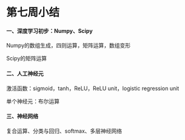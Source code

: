 # 第七周小结

#### 一、深度学习初步：Numpy、Scipy

Numpy的数组生成，四则运算，矩阵运算，数组变形

Scipy的矩阵运算

#### 二、人工神经元

激活函数：sigmoid，tanh，ReLU，ReLU unit，logistic regression unit

单个神经元：布尔运算

#### 三、神经网络

复合运算、分类与回归、softmax、多层神经网络